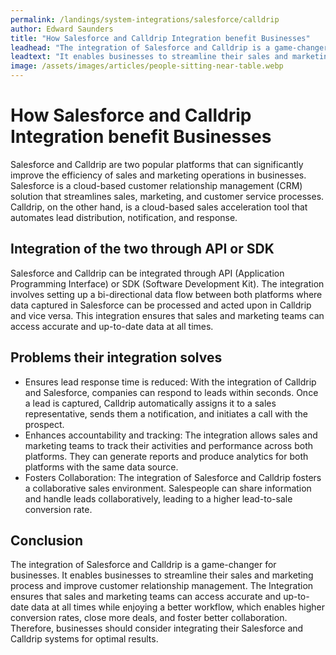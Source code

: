 ```yaml
---
permalink: /landings/system-integrations/salesforce/calldrip
author: Edward Saunders
title: "How Salesforce and Calldrip Integration benefit Businesses"
leadhead: "The integration of Salesforce and Calldrip is a game-changer for businesses"
leadtext: "It enables businesses to streamline their sales and marketing process and improve customer relationship management. The Integration ensures that sales and marketing teams can access accurate and up-to-date data at all times while enjoying a better workflow, which enables higher conversion rates, close more deals, and foster better collaboration. Therefore, businesses should consider integrating their Salesforce and Calldrip systems for optimal results."
image: /assets/images/articles/people-sitting-near-table.webp
---
```

<div class="arttext">   <h1>How Salesforce and Calldrip Integration benefit Businesses</h1>
   
   <p>Salesforce and Calldrip are two popular platforms that can significantly improve the efficiency of sales and marketing operations in businesses. Salesforce is a cloud-based customer relationship management (CRM) solution that streamlines sales, marketing, and customer service processes. Calldrip, on the other hand, is a cloud-based sales acceleration tool that automates lead distribution, notification, and response.</p>

   <h2>Integration of the two through API or SDK</h2>   
   <p>Salesforce and Calldrip can be integrated through API (Application Programming Interface) or SDK (Software Development Kit). The integration involves setting up a bi-directional data flow between both platforms where data captured in Salesforce can be processed and acted upon in Calldrip and vice versa. This integration ensures that sales and marketing teams can access accurate and up-to-date data at all times.</p>

   <h2>Problems their integration solves</h2>
   <ul>
      <li>Ensures lead response time is reduced: With the integration of Calldrip and Salesforce, companies can respond to leads within seconds. Once a lead is captured, Calldrip automatically assigns it to a sales representative, sends them a notification, and initiates a call with the prospect.</li>
      <li>Enhances accountability and tracking: The integration allows sales and marketing teams to track their activities and performance across both platforms. They can generate reports and produce analytics for both platforms with the same data source.</li>
      <li>Fosters Collaboration: The integration of Salesforce and Calldrip fosters a collaborative sales environment. Salespeople can share information and handle leads collaboratively, leading to a higher lead-to-sale conversion rate.</li>
   </ul> 

   <h2>Conclusion</h2>
   <p>The integration of Salesforce and Calldrip is a game-changer for businesses. It enables businesses to streamline their sales and marketing process and improve customer relationship management. The Integration ensures that sales and marketing teams can access accurate and up-to-date data at all times while enjoying a better workflow, which enables higher conversion rates, close more deals, and foster better collaboration. Therefore, businesses should consider integrating their Salesforce and Calldrip systems for optimal results.</p>
</div>